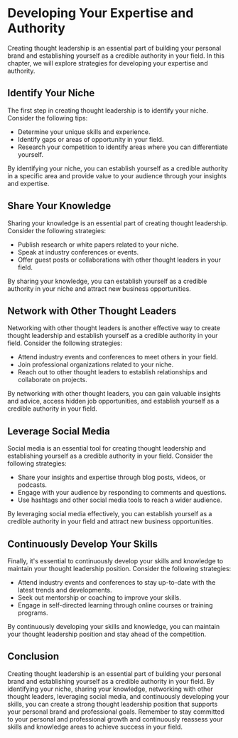 Developing Your Expertise and Authority
===============================================================================

Creating thought leadership is an essential part of building your personal brand and establishing yourself as a credible authority in your field. In this chapter, we will explore strategies for developing your expertise and authority.

Identify Your Niche
-------------------

The first step in creating thought leadership is to identify your niche. Consider the following tips:

* Determine your unique skills and experience.
* Identify gaps or areas of opportunity in your field.
* Research your competition to identify areas where you can differentiate yourself.

By identifying your niche, you can establish yourself as a credible authority in a specific area and provide value to your audience through your insights and expertise.

Share Your Knowledge
--------------------

Sharing your knowledge is an essential part of creating thought leadership. Consider the following strategies:

* Publish research or white papers related to your niche.
* Speak at industry conferences or events.
* Offer guest posts or collaborations with other thought leaders in your field.

By sharing your knowledge, you can establish yourself as a credible authority in your niche and attract new business opportunities.

Network with Other Thought Leaders
----------------------------------

Networking with other thought leaders is another effective way to create thought leadership and establish yourself as a credible authority in your field. Consider the following strategies:

* Attend industry events and conferences to meet others in your field.
* Join professional organizations related to your niche.
* Reach out to other thought leaders to establish relationships and collaborate on projects.

By networking with other thought leaders, you can gain valuable insights and advice, access hidden job opportunities, and establish yourself as a credible authority in your field.

Leverage Social Media
---------------------

Social media is an essential tool for creating thought leadership and establishing yourself as a credible authority in your field. Consider the following strategies:

* Share your insights and expertise through blog posts, videos, or podcasts.
* Engage with your audience by responding to comments and questions.
* Use hashtags and other social media tools to reach a wider audience.

By leveraging social media effectively, you can establish yourself as a credible authority in your field and attract new business opportunities.

Continuously Develop Your Skills
--------------------------------

Finally, it's essential to continuously develop your skills and knowledge to maintain your thought leadership position. Consider the following strategies:

* Attend industry events and conferences to stay up-to-date with the latest trends and developments.
* Seek out mentorship or coaching to improve your skills.
* Engage in self-directed learning through online courses or training programs.

By continuously developing your skills and knowledge, you can maintain your thought leadership position and stay ahead of the competition.

Conclusion
----------

Creating thought leadership is an essential part of building your personal brand and establishing yourself as a credible authority in your field. By identifying your niche, sharing your knowledge, networking with other thought leaders, leveraging social media, and continuously developing your skills, you can create a strong thought leadership position that supports your personal brand and professional goals. Remember to stay committed to your personal and professional growth and continuously reassess your skills and knowledge areas to achieve success in your field.
